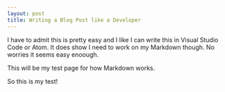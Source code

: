 ```yaml
---
layout: post
title: Writing a Blog Post like a Developer 
---
```


I have to admit this is pretty easy and I like I can write this in Visual Studio Code or Atom. It does show I need to work on my Markdown though. No worries it seems easy enoough. 

This will be my test page for how Markdown works. 


So this is my test!

